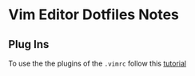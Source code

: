 # Vim Editor Dotfiles Notes

## Plug Ins

To use the the plugins of the ```.vimrc``` follow this [tutorial](https://github.com/friedrichrieber/til/blob/master/vim/plugins_wiht_vim-plug.md)
